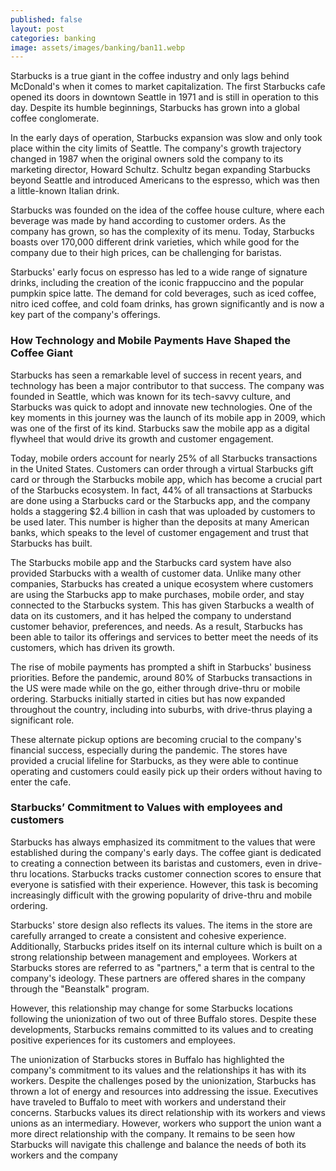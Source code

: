 ```yaml
---
published: false
layout: post
categories: banking
image: assets/images/banking/ban11.webp
---
```


Starbucks is a true giant in the coffee industry and only lags behind McDonald's when it comes to market capitalization. The first Starbucks cafe opened its doors in downtown Seattle in 1971 and is still in operation to this day. Despite its humble beginnings, Starbucks has grown into a global coffee conglomerate.

In the early days of operation, Starbucks expansion was slow and only took place within the city limits of Seattle. The company's growth trajectory changed in 1987 when the original owners sold the company to its marketing director, Howard Schultz. Schultz began expanding Starbucks beyond Seattle and introduced Americans to the espresso, which was then a little-known Italian drink.

Starbucks was founded on the idea of the coffee house culture, where each beverage was made by hand according to customer orders. As the company has grown, so has the complexity of its menu. Today, Starbucks boasts over 170,000 different drink varieties, which while good for the company due to their high prices, can be challenging for baristas.

Starbucks' early focus on espresso has led to a wide range of signature drinks, including the creation of the iconic frappuccino and the popular pumpkin spice latte. The demand for cold beverages, such as iced coffee, nitro iced coffee, and cold foam drinks, has grown significantly and is now a key part of the company's offerings.

### How Technology and Mobile Payments Have Shaped the Coffee Giant

Starbucks has seen a remarkable level of success in recent years, and technology has been a major contributor to that success. The company was founded in Seattle, which was known for its tech-savvy culture, and Starbucks was quick to adopt and innovate new technologies. One of the key moments in this journey was the launch of its mobile app in 2009, which was one of the first of its kind. Starbucks saw the mobile app as a digital flywheel that would drive its growth and customer engagement.

Today, mobile orders account for nearly 25% of all Starbucks transactions in the United States. Customers can order through a virtual Starbucks gift card or through the Starbucks mobile app, which has become a crucial part of the Starbucks ecosystem. In fact, 44% of all transactions at Starbucks are done using a Starbucks card or the Starbucks app, and the company holds a staggering $2.4 billion in cash that was uploaded by customers to be used later. This number is higher than the deposits at many American banks, which speaks to the level of customer engagement and trust that Starbucks has built.

The Starbucks mobile app and the Starbucks card system have also provided Starbucks with a wealth of customer data. Unlike many other companies, Starbucks has created a unique ecosystem where customers are using the Starbucks app to make purchases, mobile order, and stay connected to the Starbucks system. This has given Starbucks a wealth of data on its customers, and it has helped the company to understand customer behavior, preferences, and needs. As a result, Starbucks has been able to tailor its offerings and services to better meet the needs of its customers, which has driven its growth.

The rise of mobile payments has prompted a shift in Starbucks' business priorities. Before the pandemic, around 80% of Starbucks transactions in the US were made while on the go, either through drive-thru or mobile ordering. Starbucks initially started in cities but has now expanded throughout the country, including into suburbs, with drive-thrus playing a significant role. 

These alternate pickup options are becoming crucial to the company's financial success, especially during the pandemic. The stores have provided a crucial lifeline for Starbucks, as they were able to continue operating and customers could easily pick up their orders without having to enter the cafe.

### Starbucks’ Commitment to Values with employees and customers

Starbucks has always emphasized its commitment to the values that were established during the company's early days. The coffee giant is dedicated to creating a connection between its baristas and customers, even in drive-thru locations. Starbucks tracks customer connection scores to ensure that everyone is satisfied with their experience. However, this task is becoming increasingly difficult with the growing popularity of drive-thru and mobile ordering.

Starbucks' store design also reflects its values. The items in the store are carefully arranged to create a consistent and cohesive experience. Additionally, Starbucks prides itself on its internal culture which is built on a strong relationship between management and employees. Workers at Starbucks stores are referred to as "partners," a term that is central to the company's ideology. These partners are offered shares in the company through the "Beanstalk" program.

However, this relationship may change for some Starbucks locations following the unionization of two out of three Buffalo stores. Despite these developments, Starbucks remains committed to its values and to creating positive experiences for its customers and employees.

The unionization of Starbucks stores in Buffalo has highlighted the company's commitment to its values and the relationships it has with its workers. Despite the challenges posed by the unionization, Starbucks has thrown a lot of energy and resources into addressing the issue. Executives have traveled to Buffalo to meet with workers and understand their concerns. Starbucks values its direct relationship with its workers and views unions as an intermediary. However, workers who support the union want a more direct relationship with the company. It remains to be seen how Starbucks will navigate this challenge and balance the needs of both its workers and the company
